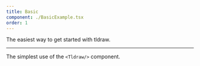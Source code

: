 ```yaml
---
title: Basic
component: ./BasicExample.tsx
order: 1
---
```


The easiest way to get started with tldraw.

---

The simplest use of the `<Tldraw/>` component.
